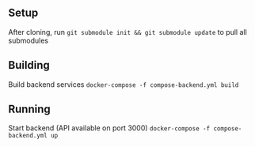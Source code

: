 ## Setup
After cloning, run `git submodule init && git submodule update` to pull all submodules

## Building
Build backend services
`docker-compose -f compose-backend.yml build`

## Running
Start backend (API available on port 3000) 
`docker-compose -f compose-backend.yml up`

